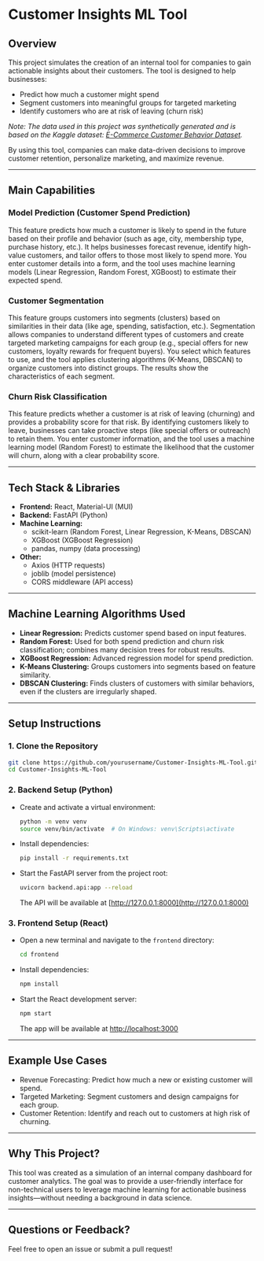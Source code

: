 # Customer Insights ML Tool

## Overview

This project simulates the creation of an internal tool for companies to gain actionable insights about their customers. The tool is designed to help businesses:

- Predict how much a customer might spend
- Segment customers into meaningful groups for targeted marketing
- Identify customers who are at risk of leaving (churn risk)

*Note: The data used in this project was synthetically generated and is based on the Kaggle dataset: [E-Commerce Customer Behavior Dataset](https://www.kaggle.com/datasets/uom190346a/e-commerce-customer-behavior-dataset).*

By using this tool, companies can make data-driven decisions to improve customer retention, personalize marketing, and maximize revenue.

---

## Main Capabilities

### Model Prediction (Customer Spend Prediction)
This feature predicts how much a customer is likely to spend in the future based on their profile and behavior (such as age, city, membership type, purchase history, etc.). It helps businesses forecast revenue, identify high-value customers, and tailor offers to those most likely to spend more. You enter customer details into a form, and the tool uses machine learning models (Linear Regression, Random Forest, XGBoost) to estimate their expected spend.

### Customer Segmentation
This feature groups customers into segments (clusters) based on similarities in their data (like age, spending, satisfaction, etc.). Segmentation allows companies to understand different types of customers and create targeted marketing campaigns for each group (e.g., special offers for new customers, loyalty rewards for frequent buyers). You select which features to use, and the tool applies clustering algorithms (K-Means, DBSCAN) to organize customers into distinct groups. The results show the characteristics of each segment.

### Churn Risk Classification
This feature predicts whether a customer is at risk of leaving (churning) and provides a probability score for that risk. By identifying customers likely to leave, businesses can take proactive steps (like special offers or outreach) to retain them. You enter customer information, and the tool uses a machine learning model (Random Forest) to estimate the likelihood that the customer will churn, along with a clear probability score.

---

## Tech Stack & Libraries

- **Frontend:** React, Material-UI (MUI)
- **Backend:** FastAPI (Python)
- **Machine Learning:**  
  - scikit-learn (Random Forest, Linear Regression, K-Means, DBSCAN)
  - XGBoost (XGBoost Regression)
  - pandas, numpy (data processing)
- **Other:**  
  - Axios (HTTP requests)
  - joblib (model persistence)
  - CORS middleware (API access)

---

## Machine Learning Algorithms Used

- **Linear Regression:** Predicts customer spend based on input features.
- **Random Forest:** Used for both spend prediction and churn risk classification; combines many decision trees for robust results.
- **XGBoost Regression:** Advanced regression model for spend prediction.
- **K-Means Clustering:** Groups customers into segments based on feature similarity.
- **DBSCAN Clustering:** Finds clusters of customers with similar behaviors, even if the clusters are irregularly shaped.

---

## Setup Instructions

### 1. Clone the Repository
```bash
git clone https://github.com/yourusername/Customer-Insights-ML-Tool.git
cd Customer-Insights-ML-Tool
```

### 2. Backend Setup (Python)
- Create and activate a virtual environment:
  ```bash
  python -m venv venv
  source venv/bin/activate  # On Windows: venv\Scripts\activate
  ```
- Install dependencies:
  ```bash
  pip install -r requirements.txt
  ```
- Start the FastAPI server from the project root:
  ```bash
  uvicorn backend.api:app --reload
  ```
  The API will be available at [http://127.0.0.1:8000](http://127.0.0.1:8000)

### 3. Frontend Setup (React)
- Open a new terminal and navigate to the `frontend` directory:
  ```bash
  cd frontend
  ```
- Install dependencies:
  ```bash
  npm install
  ```
- Start the React development server:
  ```bash
  npm start
  ```
  The app will be available at [http://localhost:3000](http://localhost:3000)

---

## Example Use Cases

- Revenue Forecasting: Predict how much a new or existing customer will spend.
- Targeted Marketing: Segment customers and design campaigns for each group.
- Customer Retention: Identify and reach out to customers at high risk of churning.

---

## Why This Project?

This tool was created as a simulation of an internal company dashboard for customer analytics. The goal was to provide a user-friendly interface for non-technical users to leverage machine learning for actionable business insights—without needing a background in data science.

---

## Questions or Feedback?

Feel free to open an issue or submit a pull request!
